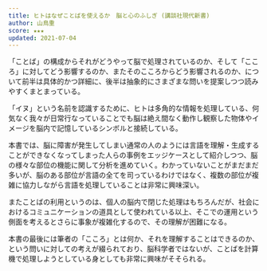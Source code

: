```yaml
---
title: ヒトはなぜことばを使えるか　脳と心のふしぎ (講談社現代新書)
author: 山鳥重
score: ★★★
updated: 2021-07-04
---
```


「ことば」の構成からそれがどうやって脳で処理されているのか、そして「こころ」に対してどう影響するのか、またそのこころからどう影響されるのか、について前半は具体的かつ詳細に、後半は抽象的にさまざまな問いを提案しつつ読みやすくまとまっている。

「イヌ」という名前を認識するために、ヒトは多角的な情報を処理している、何気なく我々が日常行なっていることでも脳は絶え間なく動作し観察した物体やイメージを脳内で記憶しているシンボルと接続している。

本書では、脳に障害が発生してしまい通常の人のようには言語を理解・生成することができなくなってしまった人らの事例をエッジケースとして紹介しつつ、脳の様々な部位の機能に関して分析を進めていく。わかっていないことがまだまだ多いが、脳のある部位が言語の全てを司っているわけではなく、複数の部位が複雑に協力しながら言語を処理していることは非常に興味深い。

またことばの利用というのは、個人の脳内で閉じた処理はもちろんだが、社会におけるコミュニケーションの道具として使われている以上、そこでの運用という側面を考えるとさらに事象が複雑化するので、その理解が困難になる。

本書の最後には筆者の「こころ」とは何か、それを理解することはできるのか、という問いに対しての考えが綴られており、脳科学者ではないが、ことばを計算機で処理しようとしている身としても非常に興味がそそられる。
